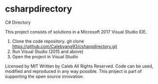 # csharpdirectory
C# Directory

This project consists of solutions in a Microsoft 2017 Visual Studio IDE.

1. Clone the code repository. 
git clone https://github.com/Calebyang93/csharpdirectory.git
2. Run Visual Studio (2015 and above)
3. Open the project in Visual Studio 

Licensed by MIT 
Written by Caleb 
All Rights Reserved. Code can be used, modified and reproduced in any way possible. This project is part of supporting the open source innovation. 
